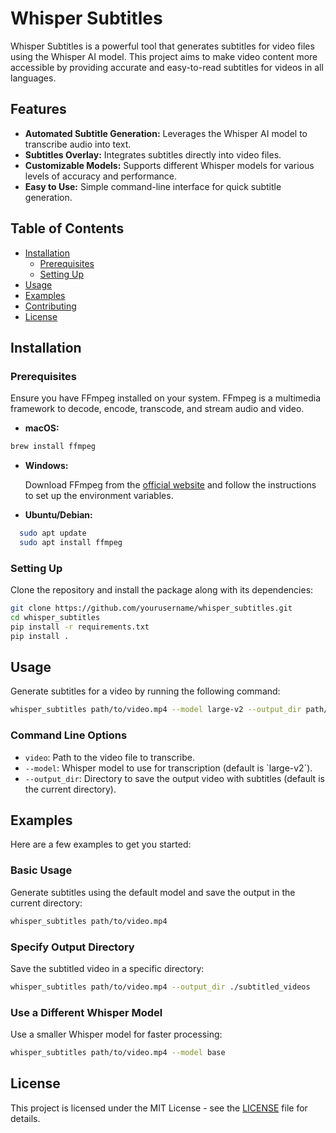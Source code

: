 
# Whisper Subtitles

Whisper Subtitles is a powerful tool that generates subtitles for video files using the Whisper AI model. This project aims to make video content more accessible by providing accurate and easy-to-read subtitles for videos in all languages.

## Features

- **Automated Subtitle Generation:** Leverages the Whisper AI model to transcribe audio into text.
- **Subtitles Overlay:** Integrates subtitles directly into video files.
- **Customizable Models:** Supports different Whisper models for various levels of accuracy and performance.
- **Easy to Use:** Simple command-line interface for quick subtitle generation.

## Table of Contents

- [Installation](#installation)
  - [Prerequisites](#prerequisites)
  - [Setting Up](#setting-up)
- [Usage](#usage)
- [Examples](#examples)
- [Contributing](#contributing)
- [License](#license)

## Installation

### Prerequisites

Ensure you have FFmpeg installed on your system. FFmpeg is a multimedia framework to decode, encode, transcode, and stream audio and video.

- **macOS:**

```bash
brew install ffmpeg
```

- **Windows:**

  Download FFmpeg from the [official website](https://ffmpeg.org/download.html) and follow the instructions to set up the environment variables.

- **Ubuntu/Debian:**

```sh
  sudo apt update
  sudo apt install ffmpeg
```

### Setting Up

Clone the repository and install the package along with its dependencies:

```sh
git clone https://github.com/yourusername/whisper_subtitles.git
cd whisper_subtitles
pip install -r requirements.txt
pip install .
```

## Usage

Generate subtitles for a video by running the following command:

```sh
whisper_subtitles path/to/video.mp4 --model large-v2 --output_dir path/to/output
```

### Command Line Options

- `video`: Path to the video file to transcribe.
- `--model`: Whisper model to use for transcription (default is \`large-v2\`).
- `--output_dir`: Directory to save the output video with subtitles (default is the current directory).

## Examples

Here are a few examples to get you started:

### Basic Usage

Generate subtitles using the default model and save the output in the current directory:

```sh
whisper_subtitles path/to/video.mp4
```

### Specify Output Directory

Save the subtitled video in a specific directory:

```sh
whisper_subtitles path/to/video.mp4 --output_dir ./subtitled_videos
```

### Use a Different Whisper Model

Use a smaller Whisper model for faster processing:

```sh
whisper_subtitles path/to/video.mp4 --model base
```


## License

This project is licensed under the MIT License - see the [LICENSE](LICENSE) file for details.
